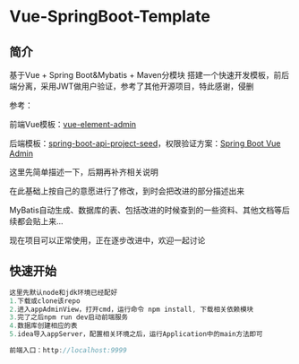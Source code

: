 # Vue-SpringBoot-Template
## 简介

基于Vue + Spring Boot&Mybatis + Maven分模块 搭建一个快速开发模板，前后端分离，采用JWT做用户验证，参考了其他开源项目，特此感谢，侵删

参考：

前端Vue模板：[vue-element-admin](https://github.com/PanJiaChen/vue-element-admin)

后端模板：[spring-boot-api-project-seed](https://github.com/lihengming/spring-boot-api-project-seed)，权限验证方案：[Spring Boot Vue Admin](https://github.com/Zoctan/spring-boot-vue-admin)

这里先简单描述一下，后期再补齐相关说明

在此基础上按自己的意愿进行了修改，到时会把改进的部分描述出来

MyBatis自动生成、数据库的表、包括改进的时候查到的一些资料、其他文档等后续都会贴上来...

现在项目可以正常使用，正在逐步改进中，欢迎一起讨论



## 快速开始

```java
这里先默认node和jdk环境已经配好
1.下载或clone该repo
2.进入appAdminView，打开cmd，运行命令 npm install, 下载相关依赖模块
3.完了之后npm run dev启动前端服务
4.数据库创建相应的表
5.idea导入appServer，配置相关环境之后，运行Application中的main方法即可

前端入口：http://localhost:9999
```



